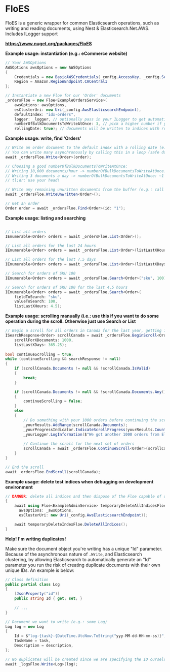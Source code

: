 # FloES
FloES is a generic wrapper for common Elasticsearch operations, such as writing and reading documents, using Nest & Elasticsearch.Net.AWS. Includes ILogger support

**https://www.nuget.org/packages/FloES**

**Example usage: instantiation (e.g.: eCommerce website)**
````C#
// Your AWSOptions
AWSOptions awsOptions = new AWSOptions
{
    Credentials = new BasicAWSCredentials(_config.AccessKey, _config.SecretAccessKey),
    Region = Amazon.RegionEndpoint.CACentral1
};

// Instantiate a new Floe for our 'Order' documents
_ordersFloe = new Floe<ExampleOrdersService>(
    awsOptions: awsOptions,
    esClusterUri: new Uri(_config.AwsElasticsearchEndpoint),
    defaultIndex: "idx-orders",
    logger: _logger, // optionally pass in your ILogger to get automatic logs
    numberOfBulkDocumentsToWriteAtOnce: 3, // pick a higher number if you're writing lots of documents very rapidly
    rollingDate: true); // documents will be written to indices with rolling dates (e.g.: idx-orders-2020-04-20)
````

**Example usage: write, find 'Orders'**
````C#    
// Write an order document to the default index with a rolling date (e.g.: idx-orders-2020-04-20)
// You can write many asynchronously by calling this in a loop (safe due to BulkAsync usage, with a smart numberOfBulkDocumentsToWriteAtOnce choice)
await _ordersFloe.Write<Order>(order);

// Choosing a good numberOfBulkDocumentsToWriteAtOnce:
// Writing 10,000 documents/hour -> numberOfBulkDocumentsToWriteAtOnce: ~50
// Writing 3 documents a day -> numberOfBulkDocumentsToWriteAtOnce: ~1
// tl;dr: use your head!

// Write any remaining unwritten documents from the buffer (e.g.: call this once after a very long loop to finish up)
await _ordersFloe.WriteUnwritten<Order>();

// Get an order
Order order = await _ordersFloe.Find<Order>(id: "1");

````

**Example usage: listing and searching**
````C#

// List all orders
IEnumerable<Order> orders = await _ordersFloe.List<Order>();

// List all orders for the last 24 hours
IEnumerable<Order> orders = await _ordersFloe.List<Order>(listLastXHours: 24);

// List all orders for the last 7.5 days
IEnumerable<Order> orders = await _ordersFloe.List<Order>(listLastXDays: 7.5);

// Search for orders of SKU 100
IEnumerable<Order> orders = await _ordersFloe.Search<Order>("sku", 100);

// Search for orders of SKU 100 for the last 4.5 hours
IEnumerable<Order> orders = await _ordersFloe.Search<Order>(
    fieldToSearch: "sku", 
    valueToSearch: 100,
    listLastXHours: 4.5);
````
    
**Example usage: scrolling manually (i.e.: use this if you want to do some operation during the scroll. Otherwise just use Search or List**
````C#
// Begin a scroll for all orders in Canada for the last year, getting 1000 orders at a time
ISearchResponse<Order> scrollCanada = await _ordersFloe.BeginScroll<Order>(
    scrollForXDocuments: 1000,
    listLastXDays: 365.25);
    
bool continueScrolling = true;
while (continueScrolling && searchResponse != null)
{
    if (scrollCanada.Documents != null && !scrollCanada.IsValid)
    {
        break;
    }

    if (scrollCanada.Documents != null && !scrollCanada.Documents.Any())
    {
        continueScrolling = false;
    }
    else
    {
        // Do something with your 1000 orders before continuing the scroll
        _yourResults.AddRange(scrollCanada.Documents);
        _yourProgressIndicator.IndicateScrollProgress(yourResults.Count);
        _yourLogger.LogInformation($"We got another 1000 orders from Elasticsearch!");
        
        // Continue the scroll for the next set of orders
        scrollCanada = await _ordersFloe.ContinueScroll<Order>(scrollCanada);
    }
}

// End the scroll
await _ordersFloe.EndScroll(scrollCanada);
````

**Example usage: delete test indices when debugging on development environment**
````C#
// DANGER: delete all indices and then dispose of the Floe capable of doing so
{
    await using Floe<ExampleAdminService> temporaryDeleteAllIndicesFloe = new Floe(
      awsOptions: _awsOptions,
      esClusterUri: new Uri(_config.AwsElasticsearchEndpoint));

    await temporaryDeleteIndexFloe.DeleteAllIndices();
}
````

**Help! I'm writing duplicates!**

Make sure the document object you're writing has a unique "Id" parameter. Because of the asynchronous nature of `.Write`, and Elasticsearch clustering, by allowing Elasticsearch to automatically generate an "Id" parameter you run the risk of creating duplicate documents with their own unique IDs. An example is below:
````C#
// Class definition
public partial class Log 
{
    [JsonProperty("id")]
    public string Id { get; set; }
    
    // ...
}

// Document we want to write (e.g.: some Log)
Log log = new Log
{
    Id = $"log-{task}-{DateTime.UtcNow.ToString("yyy-MM-dd-HH-mm-ss)}",
    TaskName = task,
    Description = description,
};

// No duplicates will be created since we are specifying the ID ourselves
await _logsFloe.Write<Log>(log);
````
